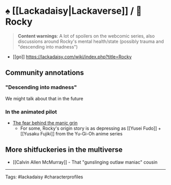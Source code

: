 # ♠️ [[Lackadaisy|Lackaverse]] / 👤 Rocky

> **Content warnings**: A lot of spoilers on the webcomic series, also discussions around Rocky's mental health/state (possibly trauma and "descending into madness")

* [[go]] https://lackadaisy.com/wiki/index.php?title=Rocky

## Community annotations

### "Descending into madness"
We might talk about that in the future

### In the animated pilot
* [The fear behind the manic grin](https://www.tumblr.com/lordofdestructionm/714062849327202304/the-fear-behind-the-manic-grin)
	* For some, Rocky's origin story is as depressing as [[Yusei Fudo]] + [[Yusaku Fujiki]] from the Yu-Gi-Oh anime series

## More shitfuckeries in the multiverse
* [[Calvin Allen McMurray]] - That "gunslinging outlaw maniac" cousin

---
Tags: #lackadaisy #characterprofiles